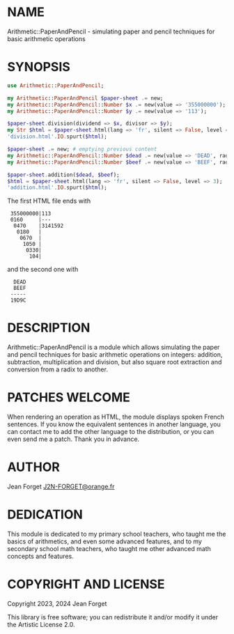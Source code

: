 NAME
====

Arithmetic::PaperAndPencil - simulating paper and pencil techniques for basic arithmetic operations

SYNOPSIS
========

```raku
use Arithmetic::PaperAndPencil;

my Arithmetic::PaperAndPencil $paper-sheet .= new;
my Arithmetic::PaperAndPencil::Number $x .= new(value => '355000000');
my Arithmetic::PaperAndPencil::Number $y .= new(value => '113');

$paper-sheet.division(dividend => $x, divisor => $y);
my Str $html = $paper-sheet.html(lang => 'fr', silent => False, level => 3);
'division.html'.IO.spurt($html);

$paper-sheet .= new; # emptying previous content
my Arithmetic::PaperAndPencil::Number $dead .= new(value => 'DEAD', radix => 16);
my Arithmetic::PaperAndPencil::Number $beef .= new(value => 'BEEF', radix => 16);

$paper-sheet.addition($dead, $beef);
$html = $paper-sheet.html(lang => 'fr', silent => False, level => 3);
'addition.html'.IO.spurt($html);
```

The first HTML file ends with

```
 355000000|113
 0160     |---
  0470    |3141592
   0180   |
    0670  |
     1050 |
      0330|
       104|
```

and the second one with

```
  DEAD
  BEEF
 -----
 19D9C

```

DESCRIPTION
===========

Arithmetic::PaperAndPencil  is a  module which  allows simulating  the
paper  and  pencil  techniques  for  basic  arithmetic  operations  on
integers: addition, subtraction, multiplication and division, but also
square root extraction and conversion from a radix to another.

PATCHES WELCOME
===============

When rendering an operation as HTML, the module displays spoken French
sentences. If you  know the equivalent sentences  in another language,
you can contact  me to add the other language  to the distribution, or
you can even send me a patch. Thank you in advance.

AUTHOR
======

Jean Forget <J2N-FORGET@orange.fr>

DEDICATION
==========

This module is dedicated to my  primary school teachers, who taught me
the basics of arithmetics, and even  some advanced features, and to my
secondary  school math  teachers, who  taught me  other advanced  math
concepts and features.

COPYRIGHT AND LICENSE
=====================

Copyright 2023, 2024 Jean Forget

This library is free software; you can redistribute it and/or modify it under the Artistic License 2.0.

